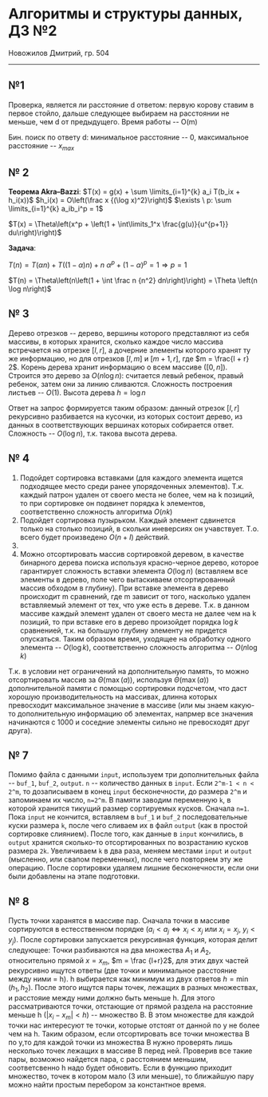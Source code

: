 # Алгоритмы и структуры данных, ДЗ №2

Новожилов Дмитрий, гр. 504

---

## №1

Проверка, является ли расстояние d ответом: первую корову ставим в первое стойло, дальше следующее выбираем на расстоянии не меньше, чем d от предыдущего. Время работы -- O(m)

Бин. поиск по ответу d: минимальное расстояние -- 0, максимальное расстояние -- $x_{max}$

## № 2

**Теорема Akra–Bazzi**:
$T(x) = g(x) + \sum \limits_{i=1}^{k} a_i T(b_ix + h_i(x))$
$h_i(x) = O\left(\frac x {(\log x)^2}\right)$
$\exists \ p: \sum \limits_{i=1}^{k} a_ib_i^p = 1$

$T(x) = \Theta\left(x^p + \left(1 + \int\limits_1^x \frac{g(u)}{u^{p+1}} du\right)\right)$

**Задача**:

$T(n) = T(\alpha n) + T((1 - \alpha)n) + n$
$\alpha^p + (1 - \alpha)^p = 1 \Rightarrow p = 1$

$T(n) = \Theta\left(n\left(1 + \int \frac n {n^2} dn\right)\right) = \Theta \left(n \log n\right)$


## № 3

Дерево отрезков -- дерево, вершины которого представляют из себя массивы, в которых хранится, сколько каждое число массива встречается на отрезке $[l, r]$, а дочерние элементы которого хранят ту же информацию, но для отрезков $[l, m]$ и $[m+1, r]$, где $m = \frac{l + r} 2$. Корень дерева хранит информацию о всем массиве ($[0, n]$).
Строится это дерево за $O(n \log n)$: считается левый ребенок, правый ребенок, затем они за линию сливаются. Сложность построения листьев -- $O(1)$.
Высота дерева $h = \log n$

Ответ на запрос формируется таким образом: данный отрезок $[l, r]$ рекурсивно разбивается на кусочки, из которых состоит дерево, из данных в соответствующих вершинах которых собирается ответ. Сложность -- $O(\log n)$, т.к. такова высота дерева.

## № 4

1. Подойдет сортировка вставками (для каждого элемента ищется подходящее место среди ранее упорядоченных элементов). Т.к. каждый патрон удален от своего места не более, чем на k позиций, то при сортировке он подвинет порядка k элементов, соответственно сложность алгоритма $O(nk)$
2. Подойдет сортировка пузырьком. Каждый элемент сдвинется только на столько позиций, в скольки иневерсиях он учавствует. Т.о. всего будет произведено $O(n+I)$ действий.
3.
4. Можно отсортировать массив сортировкой деревом, в качестве бинарного дерева поиска используя красно-черное дерево, которое гарантирует сложность вставки элемента $O(\log n)$ (вставляем все элементы в дерево, поле чего вытаскиваем отсортированный массив обходом в глубину). При вставке элемента в дерево происходит m сравнений, где m зависит от того, насколько удален вставляемый элемент от тех, что уже есть в дереве. Т.к. в данном массиве каждый элемент удален от своего места не далее чем на k позиций, то при вставке его в дерево произойдет порядка $\log k$ сравненией, т.к. на большую глубину элементу не придется опускаться. Таким образом время, уходящее на обработку одного элемента -- $O(\log k)$, соответственно сложность алгоритма -- $O(n\log k)$

Т.к. в условии нет ограничений на дополнительную память, то можно отсортировать массив за $\Theta(\max(a))$, используя $\Theta(\max(a))$ дополнительной памяти с помощью сортировки подсчетом, что даст хорошую производительность на массивах, длинна которых превосходит максимальное значение в массиве (или мы знаем какую-то дополнительную информацию об элементах, напрмер все значения начинаются с 1000 и соседние элементы сильно не превосходят друг друга).

## № 7

Помимо файла с данными `input`, используем три дополнительных файла -- `buf_1`, `buf_2`, `output`. `n` -- количество данных в `input`. Если `2^m-1 < n < 2^m`, то дозаписываем в конец `input` бесконечности, до размера `2^m` и запоминаем их число, `n=2^m`. В памяти заводим переменную `k`, в которой хранится тикущий размер сортируемых кусков. Сначала `n=1`. Пока `input` не кончится, вставляем в `buf_1` и `buf_2` последовательные куски размера `k`, после чего сливаем их в файл `output` (как в простой сортировке слиянием). После того, как данные в `input` кончились, в `output` хранится сколько-то отсортированных по возрастанию кусков размера `2k`. Увеличиваем `k` в два раза, меняем местами `input` и `output` (мысленно, или свапом переменных), после чего повторяем эту же операцию.
После сортировки удаляем лишние бесконечности, если они были добавлены на этапе подготовки.

## № 8

Пусть точки харанятся в массиве пар.
Сначала точки в массиве сортируются в естесственном порядке ($a_i < a_j \Leftrightarrow x_i < x_j \ \text{или} \ x_i = x_j, \ y_i < y_j$).
После сортировки запускается рекурсивная функция, которая делит следующее:
Точки разбиваются на два множества $A_1$ и $A_2$, относительно прямой $x = x_m$, $m = \frac {l+r}2$, для этих двух частей рекурсивно ищутся ответы (две точки и минимальное расстояние между ними = h). h выбирается как минимум из двух ответов $h = \min(h_1, h_2)$. После этого ищутся пары точек, лежащих в разных множествах, и расстояие между ними должно быть меньше h. Для этого рассматриваются точки, отстающие от прямой раздела на расстояние меньше h ($|x_i - x_m| < h$) -- множество B. В этом множестве для каждой точки нас интересуют те точки, которые отстоят от данной по y не более чем на h. Таким образом, если отсортировать все точки множества B по y,то для каждой точки из множества B нужно проверять лишь несколько точек лежащих в массиве B перед ней. Проверив все такие пары, возможно найдется пара, с расстоянием меньшим, соответсвенно h надо будет обновить.
Если в функцию приходит множество, точек в котором мало (3 или меньше), то ближайшую пару можно найти простым перебором за константное время.
